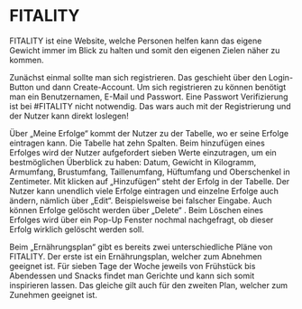 # FITALITY

FITALITY ist eine Website, welche Personen helfen kann das eigene Gewicht immer im Blick zu halten und somit den eigenen Zielen näher zu kommen.

Zunächst einmal sollte man sich registrieren. Das geschieht über den Login-Button und dann Create-Account. 
Um sich registrieren zu können benötigt man ein Benutzernamen, E-Mail und Passwort. Eine Passwort Verifizierung ist bei #FITALITY nicht notwendig. 
Das wars auch mit der Registrierung und der Nutzer kann direkt loslegen!

Über „Meine Erfolge“ kommt der Nutzer zu der Tabelle, wo er seine Erfolge eintragen kann. Die Tabelle hat zehn Spalten. Beim hinzufügen eines Erfolges wird der Nutzer aufgefordert sieben Werte einzutragen, um ein bestmöglichen Überblick zu haben: Datum, Gewicht in Kilogramm, Armumfang, Brustumfang, Taillenumfang, Hüftumfang und Oberschenkel in Zentimeter.
Mit klicken auf „Hinzufügen“ steht der Erfolg in der Tabelle. Der Nutzer kann unendlich viele Erfolge eintragen und einzelne Erfolge auch ändern, nämlich über „Edit“. Beispielsweise bei falscher Eingabe. 
Auch können Erfolge gelöscht werden über „Delete“ . Beim Löschen eines Erfolges wird über ein Pop-Up Fenster nochmal nachgefragt, ob dieser Erfolg wirklich gelöscht werden soll. 

Beim „Ernährungsplan“ gibt es bereits zwei unterschiedliche Pläne von FITALITY. 
Der erste ist ein Ernährungsplan, welcher zum Abnehmen geeignet ist. Für sieben Tage der Woche jeweils von Frühstück bis Abendessen und Snacks findet man Gerichte und kann sich somit inspirieren lassen. Das gleiche gilt auch für den zweiten Plan, welcher zum Zunehmen geeignet ist. 
